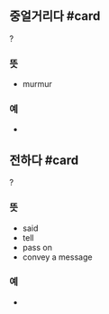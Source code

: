 ## 중얼거리다 #card
?
### 뜻
- murmur
### 예
-
<!--SR:!2025-03-21,1,130-->

## 전하다 #card
?
### 뜻
- said
- tell
- pass on
- convey a message
### 예
-
<!--SR:!2025-04-02,18,210-->
